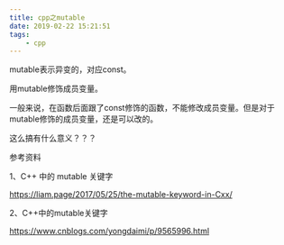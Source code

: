 ```yaml
---
title: cpp之mutable
date: 2019-02-22 15:21:51
tags:
	- cpp
---
```




mutable表示异变的，对应const。

用mutable修饰成员变量。

一般来说，在函数后面跟了const修饰的函数，不能修改成员变量。但是对于mutable修饰的成员变量，还是可以改的。

这么搞有什么意义？？？



参考资料

1、C++ 中的 mutable 关键字

https://liam.page/2017/05/25/the-mutable-keyword-in-Cxx/

2、C++中的mutable关键字

https://www.cnblogs.com/yongdaimi/p/9565996.html